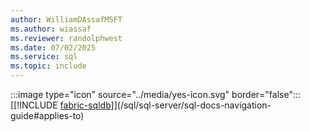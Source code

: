 ```yaml
---
author: WilliamDAssafMSFT
ms.author: wiassaf
ms.reviewer: randolphwest
ms.date: 07/02/2025
ms.service: sql
ms.topic: include
---
```

:::image type="icon" source="../media/yes-icon.svg" border="false"::: [[!INCLUDE [fabric-sqldb](../fabric-sqldb.md)]](/sql/sql-server/sql-docs-navigation-guide#applies-to)
